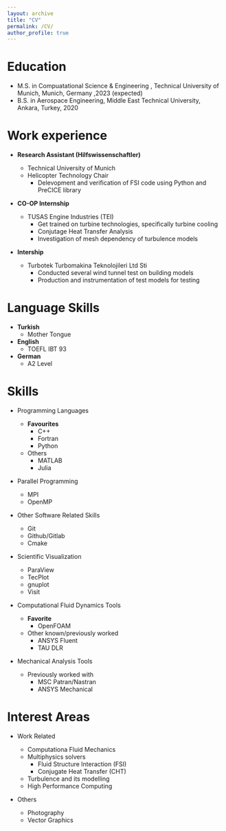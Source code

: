 ```yaml
---
layout: archive
title: "CV"
permalink: /CV/
author_profile: true
---
```


# Education

- M.S. in Compuatational Science & Engineering , Technical University of Munich, Munich, Germany ,2023 (expected)
- B.S. in Aerospace Engineering, Middle East Technical University, Ankara, Turkey, 2020

# Work experience

- **Research Assistant (Hilfswissenschaftler)**

  - Technical University of Munich
  - Helicopter Technology Chair
    - Delevopment and verification of FSI code using Python and PreCICE library

- **CO-OP Internship**

  - TUSAS Engine Industries (TEI)
    - Get trained on turbine technologies, specifically turbine cooling
    - Conjutage Heat Transfer Analysis
    - Investigation of mesh dependency of turbulence models

- **Intership**
  - Turbotek Turbomakina Teknolojileri Ltd Sti
    - Conducted several wind tunnel test on building models
    - Production and instrumentation of test models for testing

# Language Skills

- **Turkish**
  - Mother Tongue
- **English**
  - TOEFL IBT 93
- **German**
  - A2 Level

# Skills

- Programming Languages

  - **Favourites**
    - C++
    - Fortran
    - Python
  - Others
    - MATLAB
    - Julia

- Parallel Programming

  - MPI
  - OpenMP

- Other Software Related Skills

  - Git
  - Github/Gitlab
  - Cmake

- Scientific Visualization

  - ParaView
  - TecPlot
  - gnuplot
  - Visit

- Computational Fluid Dynamics Tools

  - **Favorite**
    - OpenFOAM
  - Other known/previously worked
    - ANSYS Fluent
    - TAU DLR

- Mechanical Analysis Tools
  - Previously worked with
    - MSC Patran/Nastran
    - ANSYS Mechanical

# Interest Areas

- Work Related

  - Computationa Fluid Mechanics
  - Multiphysics solvers
    - Fluid Structure Interaction (FSI)
    - Conjugate Heat Transfer (CHT)
  - Turbulence and its modelling
  - High Performance Computing

- Others
  - Photography
  - Vector Graphics
